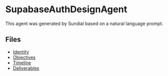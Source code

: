 # SupabaseAuthDesignAgent

This agent was generated by Sundial based on a natural language prompt.

## Files

- [Identity](identity.md)
- [Objectives](objectives.md)
- [Timeline](timeline.md)
- [Deliverables](deliverables.md)
